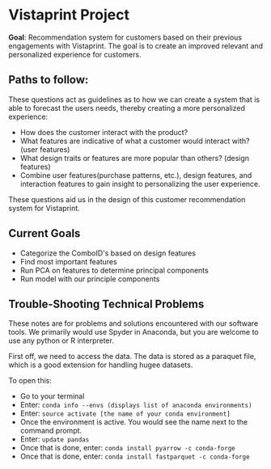 # Vistaprint Project
**Goal**: Recommendation system for customers based on their previous engagements with Vistaprint.
The goal is to create an improved relevant and personalized experience for customers.

## Paths to follow:
These questions act as guidelines as to how we can create a system
that is able to forecast the users needs, thereby creating a more
personalized experience:
* How does the customer interact with the product?
* What features are indicative of what a customer would interact with?
  (user features)
* What design traits or features are more popular than others?
  (design features)
* Combine user features(purchase patterns, etc.), design features,
  and interaction features to gain insight to personalizing the user
  experience.

These questions aid us in the design of this customer recommendation
system for Vistaprint.  

## Current Goals
* Categorize the ComboID's based on design features
* Find most important features
* Run PCA on features to determine principal components
* Run model with our principle components

## Trouble-Shooting Technical Problems
These notes are for problems and solutions encountered with
our software tools. We primarily would use Spyder in Anaconda,
but you are welcome to use any python or R interpreter.

First off, we need to access the data. The data is stored as a paraquet file, which is a good extension
for handling hugee datasets.

To open this:
* Go to your terminal
* Enter: `conda info --envs (displays list of anaconda environments)`
* Enter: `source activate [the name of your conda environment]`
* Once the environment is active. You would see the name next to the
command prompt.
* Enter: `update pandas`
* Once that is done, enter: `conda install pyarrow -c conda-forge`
* Once that is done, enter: `conda install fastparquet -c conda-forge`
